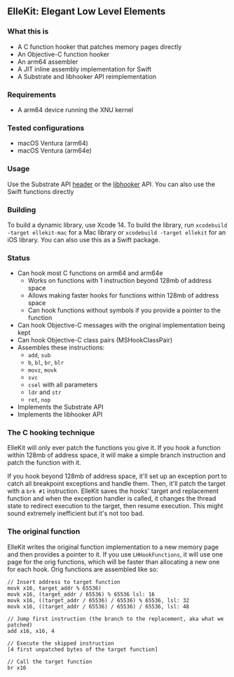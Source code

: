 ##  ElleKit: Elegant Low Level Elements

### What this is

- A C function hooker that patches memory pages directly
- An Objective-C function hooker
- An arm64 assembler
- A JIT inline assembly implementation for Swift
- A Substrate and libhooker API reimplementation

### Requirements

- A arm64 device running the XNU kernel

### Tested configurations

- macOS Ventura (arm64)
- macOS Ventura (arm64e)

### Usage

Use the Substrate API [header](https://github.com/theos/headers/blob/master/substrate.h) or the [libhooker](https://libhooker.com) API. 
You can also use the Swift functions directly

### Building

To build a dynamic library, use Xcode 14. To build the library, run `xcodebuild -target ellekit-mac` for a Mac library or `xcodebuild -target ellekit` for an iOS library.
You can also use this as a Swift package.

### Status

- Can hook most C functions on arm64 and arm64e
    - Works on functions with 1 instruction beyond 128mb of address space
    - Allows making faster hooks for functions within 128mb of address space
    - Can hook functions without symbols if you provide a pointer to the function
- Can hook Objective-C messages with the original implementation being kept
- Can hook Objective-C class pairs (MSHookClassPair)
- Assembles these instructions: 
    - `add`, `sub`
    - `b`, `bl`, `br`, `blr` 
    - `movz`, `movk`
    - `svc`
    - `csel` with all parameters
    - `ldr` and `str`
    - `ret`, `nop`
- Implements the Substrate API
- Implements the libhooker API

### The C hooking technique

ElleKit will only ever patch the functions you give it. If you hook a function within 128mb of address space, it will make a simple branch instruction and patch the function with it. 

If you hook beyond 128mb of address space, it'll set up an exception port to catch all breakpoint exceptions and handle them. Then, it'll patch the target with a `brk #1` instruction. ElleKit saves the hooks' target and replacement function and when the exception handler is called, it changes the thread state to redirect execution to the target, then resume execution. This might sound extremely inefficient but it's not too bad.

### The original function

ElleKit writes the original function implementation to a new memory page and then provides a pointer to it. If you use `LHHookFunctions`, it will use one page for the orig functions, which will be faster than allocating a new one for each hook. Orig functions are assembled like so: 

```arm64
// Insert address to target function
movk x16, target_addr % 65536)
movk x16, (target_addr / 65536) % 65536 lsl: 16
movk x16, ((target_addr / 65536) / 65536) % 65536, lsl: 32
movk x16, ((target_addr / 65536) / 65536) / 65536, lsl: 48

// Jump first instruction (the branch to the replacement, aka what we patched)
add x16, x16, 4 

// Execute the skipped instruction
[4 first unpatched bytes of the target function]

// Call the target function
br x16
```
